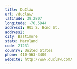 ```yaml
---
title: DuClaw
url: /duclaw/
latitude: 39.2807
longitude: -76.5944
address1: 901 S. Bond St.
address2: 
city: Baltimore
state: Maryland
code: 21231
country: United States
phone: 410-563-3400
website: http://www.duclaw.com/
---
```


